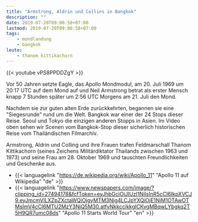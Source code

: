 ```yaml
---
title: "Armstrong, Aldrin und Collins in Bangkok"
description: ""
date: 2019-07-20T09:00:58+07:00
lastmod: 2019-07-20T09:00:58+07:00
tags:
    - mondlandung
    - bangkok
leute:
    - thanom kittikachorn
---
```


{{< youtube vPS8PPDDZgY >}}

Vor 50 Jahren setzte Eagle, das Apollo Mondmodul, am 20. Juli 1969 um 20:17 UTC auf dem Mond auf und Neil Armstrong betrat als erster Mensch knapp 7 Stunden sp&auml;ter um 2:56 UTC Morgens am 21. Juli den Mond. 

Nachdem sie zur guten alten Erde zur&uuml;ckkehrten, begannen sie eine "Siegesrunde" rund um die Welt. Bangkok war einer der 24 Stops dieser Reise. Seoul und Tokyo die einzigen anderen Stopps in Asien. Im Video oben sehen wir Scenen vom Bangkok-Stop dieser sicherlich historischen Reise vom Thail&auml;ndischen Filmarchiv.

Armstrong, Aldrin und Colling und ihre Frauen trafen Feldmarschall Thanom Kittikachorn (seines Zeichens Milit&auml;rdiktator Thailands zwischen 1963 und 1973) und seine Frau am 28. Oktober 1969 und tauschten Freundlichkeiten und Geschenke aus. 


- {{< languagelink "https://de.wikipedia.org/wiki/Apollo_11" "Apollo 11 auf Wikipedia" "de" >}}
- {{< languagelink "https://www.newspapers.com/image/?clipping_id=27494178&fcfToken=eyJhbGciOiJIUzI1NiIsInR5cCI6IkpXVCJ9.eyJmcmVlLXZpZXctaWQiOjgyMTM3Njg4LCJpYXQiOjE1NjM1OTAwOTMsImV4cCI6MTU2MzY3NjQ5M30.atfvNkkccikkglCKvgMBqwLYbgkq2T5H9QR7umc08ds" "Apollo 11 Starts World Tour" "en" >}}
